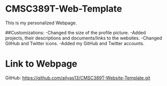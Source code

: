 # CMSC389T-Web-Template

This is my personalized Webpage.


##Customizations:
-Changed the size of the profile picture.
-Added projects, their descriptions and documents/links to the websites.
-Changed GitHub and Twitter icons.
-Added my GitHub and Twitter accounts.


# Link to Webpage
GitHub: https://github.com/ailyas13/CMSC389T-Website-Template.git
